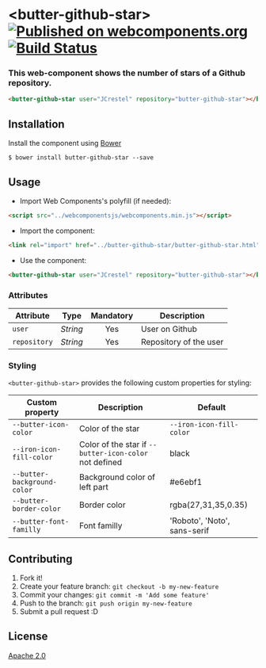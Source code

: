 # \<butter-github-star\> [![Published on webcomponents.org](https://img.shields.io/badge/webcomponents.org-published-blue.svg)](https://www.webcomponents.org/element/JCrestel/butter-github-star) [![Build Status](https://travis-ci.org/JCrestel/butter-github-star.svg?branch=master)](https://travis-ci.org/JCrestel/butter-github-star)

### This web-component shows the number of stars of a Github repository. 

<!---
```
<custom-element-demo>
  <template>
    <script src="../webcomponentsjs/webcomponents-lite.js"></script>
    <link rel="import" href="../butter-github-star/butter-github-star.html">
    <next-code-block></next-code-block>
  </template>
</custom-element-demo>
```
-->
```html
<butter-github-star user="JCrestel" repository="butter-github-star"></butter-github-star>
```

## Installation
Install the component using [Bower](https://bower.io/)

```$ bower install butter-github-star --save```

## Usage
* Import Web Components's polyfill (if needed):
```html
<script src="../webcomponentsjs/webcomponents.min.js"></script>
```
* Import the component:
```html
<link rel="import" href="../butter-github-star/butter-github-star.html">
```
* Use the component:
```html
<butter-github-star user="JCrestel" repository="butter-github-star"></butter-github-star>
```
### Attributes
Attribute | Type | Mandatory | Description
----------|:----:|:---------:|-------------
`user` | *String* | Yes | User on Github
`repository` | *String* | Yes | Repository of the user

### Styling
`<butter-github-star>` provides the following custom properties for styling:

Custom property | Description | Default
----------------|-------------|----------
`--butter-icon-color` | Color of the star | `--iron-icon-fill-color`
`--iron-icon-fill-color` | Color of the star if `--butter-icon-color` not defined | black
`--butter-background-color` | Background color of left part | #e6ebf1
`--butter-border-color` | Border color | rgba(27,31,35,0.35)
`--butter-font-familly` | Font familly | 'Roboto', 'Noto', sans-serif


## Contributing
1. Fork it!
2. Create your feature branch: ```git checkout -b my-new-feature```
3. Commit your changes: ```git commit -m 'Add some feature'```
4. Push to the branch: ```git push origin my-new-feature```
5. Submit a pull request :D

## License
[Apache 2.0](http://www.apache.org/licenses/LICENSE-2.0)